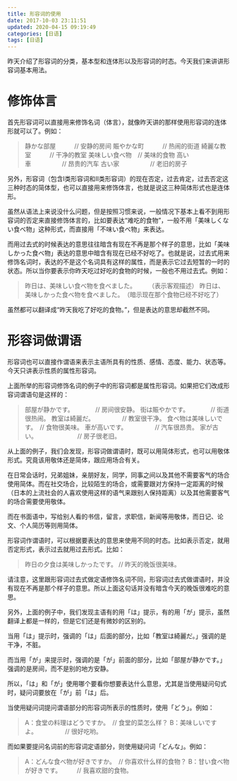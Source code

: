 ```yaml
---
title: 形容词的使用
date: 2017-10-03 23:11:51
updated: 2020-04-15 09:19:49
categories: [日语]
tags: [日语]
---
```


昨天介绍了形容词的分类，基本型和连体形以及形容词的时态。今天我们来讲讲形容词基本用法。

# 修饰体言

首先形容词可以直接用来修饰名词（体言），就像昨天讲的那样使用形容词的连体形就可以了。例如：

> <span lang="ja">静かな部屋</span>　　　// 安静的房间
> <span lang="ja">賑やかな町</span>　　　// 热闹的街道
> <span lang="ja">綺麗な教室</span>　　　// 干净的教室
> <span lang="ja">美味しい食べ物</span>　// 美味的食物
> <span lang="ja">高い車</span>　　　　　// 昂贵的汽车
> <span lang="ja">古い家</span>　　　　　// 老旧的房子

另外，形容词（包含Ⅰ类形容词和Ⅱ类形容词）的现在否定，过去肯定，过去否定这三种时态的简体型，也可以直接用来修饰体言，也就是说这三种简体形式也是连体形。

虽然从语法上来说没什么问题，但是按照习惯来说，一般情况下基本上看不到用形容词的否定来直接修饰体言的，比如要表达“难吃的食物”，一般不用<span lang="ja">「美味しくない食べ物」</span>这种形式，而直接用<span lang="ja">「不味い食べ物」</span>来表达。

而用过去式的时候表达的意思往往暗含有现在不再是那个样子的意思，比如<span lang="ja">「美味しかった食べ物」</span>表达的意思中暗含有现在已经不好吃了。也就是说，过去式用来修饰名词时，表达的不是这个名词具有这样的属性，而是表示它过去短暂的一时的状态。所以当你要表示你昨天吃过好吃的食物的时候，一般也不用过去式。例如：

> <span lang="ja">昨日は、美味しい食べ物を食べました。</span>　　　（表示客观描述）
> <span lang="ja">昨日は、美味しかった食べ物を食べました。</span>　（暗示现在那个食物已经不好吃了）

虽然都可以翻译成“昨天我吃了好吃的食物。”，但是表达的意思却截然不同。

# 形容词做谓语

形容词也可以直接作谓语来表示主语所具有的性质、感情、态度、能力、状态等。今天只讲表示性质的属性形容词。

上面所举的形容词修饰名词的例子中的形容词都是属性形容词。如果把它们改成形容词谓语句是这样的：

> <span lang="ja">部屋が静かです。</span>　　　　// 房间很安静。
> <span lang="ja">街は賑やかです。</span>　　　　// 街道很热闹。
> <span lang="ja">教室は綺麗だ。</span>　　　　　// 教室很干净。
> <span lang="ja">食べ物は美味しいです。</span>　// 食物很美味。
> <span lang="ja">車が高いです。</span>　　　　　// 汽车很昂贵。
> <span lang="ja">家が古い。</span>　　　　　　　// 房子很老旧。

从上面的例子，我们会发现，形容词做谓语时，既可以用简体形式，也可以用敬体形式。究竟该用敬体还是简体，跟应用场合有关。

在日常会话时，兄弟姐妹，亲朋好友，同学，同事之间以及其他不需要客气的场合使用简体。而在社交场合，比较陌生的场合，或需要跟对方保持一定距离的时候（日本的上流社会的人喜欢使用这样的语气来跟别人保持距离）以及其他需要客气的场合需要使用敬体。

而在书面语中，写给别人看的书信，留言，求职信，新闻等用敬体，而日记、论文、个人简历等则用简体。

形容词作谓语时，可以根据要表达的意思来使用不同的时态。比如表示否定，就用否定形式，表示过去就用过去形式。比如：

> <span lang="ja">昨日の夕食は美味しかったです。</span> // 昨天的晚饭很美味。

请注意，这里跟形容词过去式做定语修饰名词不同，形容词过去式做谓语时，并没有现在不再是那个样子的意思。所以上面这句话并没有暗含今天的晚饭很难吃的意思。

另外，上面的例子中，我们发现主语有的用「は」提示，有的用「が」提示，虽然翻译上都是一样的，但是它们还是有微妙的区别的。

当用「は」提示时，强调的「は」后面的部分，比如<span lang="ja">「教室は綺麗だ。」</span>强调的是干净，不脏。

而当用「が」来提示时，强调的是「が」前面的部分，比如<span lang="ja">「部屋が静かです。」</span>强调的是房间，而不是别的地方安静。

所以，「は」和「が」使用哪个要看你想要表达什么意思，尤其是当使用疑问句式时，疑问词要放在「が」前「は」后。

当使用疑问词提问谓语部分的形容词所表示的性质时，使用「どう」。例如：

> <span lang="ja">A：食堂の料理はどうですか。</span>　// 食堂的菜怎么样？
> <span lang="ja">B：美味しいですよ。</span>　　　　　// 很好吃哟。

而如果要提问名词前的形容词定语部分，则使用疑问词「どんな」。例如：

> <span lang="ja">A：どんな食べ物が好きですか。</span>　// 你喜欢什么样的食物？
> <span lang="ja">B：甘い食べ物が好きです。</span>　　　// 我喜欢甜的食物。
